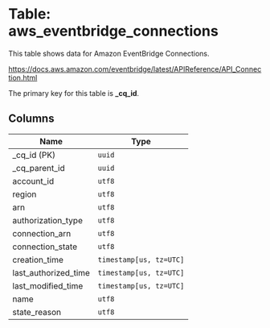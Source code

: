 # Table: aws_eventbridge_connections

This table shows data for Amazon EventBridge Connections.

https://docs.aws.amazon.com/eventbridge/latest/APIReference/API_Connection.html

The primary key for this table is **_cq_id**.

## Columns

| Name          | Type          |
| ------------- | ------------- |
|_cq_id (PK)|`uuid`|
|_cq_parent_id|`uuid`|
|account_id|`utf8`|
|region|`utf8`|
|arn|`utf8`|
|authorization_type|`utf8`|
|connection_arn|`utf8`|
|connection_state|`utf8`|
|creation_time|`timestamp[us, tz=UTC]`|
|last_authorized_time|`timestamp[us, tz=UTC]`|
|last_modified_time|`timestamp[us, tz=UTC]`|
|name|`utf8`|
|state_reason|`utf8`|